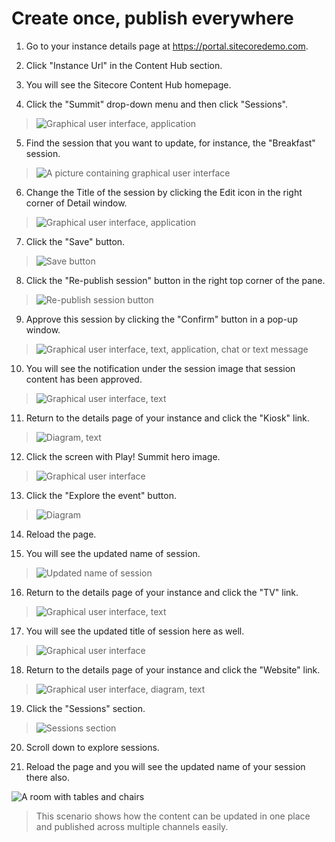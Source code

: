 # Create once, publish everywhere

1. Go to your instance details page at
    <https://portal.sitecoredemo.com>.

2. Click "Instance Url" in the Content Hub section.

3. You will see the Sitecore Content Hub homepage.

4. Click the "Summit" drop-down menu and then click "Sessions".

> ![Graphical user interface, application](./media/image1.png)

5. Find the session that you want to update, for instance, the
    "Breakfast" session.

> ![A picture containing graphical user interface](./media/image2.png)

6. Change the Title of the session by clicking the Edit icon in the
    right corner of Detail window.

> ![Graphical user interface, application](./media/image3.png)

7. Click the "Save" button.

> ![Save button](./media/image4.png)

8. Click the "Re-publish session" button in the right top corner of the
    pane.

> ![Re-publish session button](./media/image5.png)

9. Approve this session by clicking the "Confirm" button in a pop-up
    window.

> ![Graphical user interface, text, application, chat or text message](./media/image6.png)

10. You will see the notification under the session image that session
    content has been approved.

> ![Graphical user interface, text](./media/image7.png)

11. Return to the details page of your instance and click the "Kiosk"
    link.

> ![Diagram, text](./media/image8.png)

12. Click the screen with Play! Summit hero image.

> ![Graphical user interface](./media/image9.png)

13. Click the "Explore the event" button.

> ![Diagram](./media/image10.png)

14. Reload the page.

15. You will see the updated name of session.

> ![Updated name of session](./media/image11.png)

16. Return to the details page of your instance and click the "TV" link.

> ![Graphical user interface, text](./media/image12.png)

17. You will see the updated title of session here as well.

> ![Graphical user interface](./media/image13.png)

18. Return to the details page of your instance and click the "Website"
    link.

> ![Graphical user interface, diagram, text](./media/image14.png)

19. Click the "Sessions" section.

> ![Sessions section](./media/image15.png)

20. Scroll down to explore sessions.

21. Reload the page and you will see the updated name of your session
    there also.

![A room with tables and chairs](./media/image16.png)

> This scenario shows how the content can be updated in one place and
> published across multiple channels easily.
